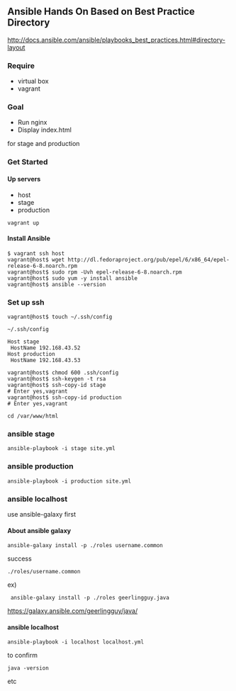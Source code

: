 ## Ansible Hands On Based on Best Practice Directory

http://docs.ansible.com/ansible/playbooks_best_practices.html#directory-layout

### Require

- virtual box
- vagrant

### Goal

- Run nginx
- Display index.html

for stage and production

### Get Started

#### Up servers

- host
- stage
- production

`vagrant up`

#### Install Ansible

```
$ vagrant ssh host
vagrant@host$ wget http://dl.fedoraproject.org/pub/epel/6/x86_64/epel-release-6-8.noarch.rpm
vagrant@host$ sudo rpm -Uvh epel-release-6-8.noarch.rpm
vagrant@host$ sudo yum -y install ansible
vagrant@host$ ansible --version
```

### Set up ssh

```
vagrant@host$ touch ~/.ssh/config
```

`~/.ssh/config`

```
Host stage
 HostName 192.168.43.52
Host production
 HostName 192.168.43.53
```

```
vagrant@host$ chmod 600 .ssh/config
vagrant@host$ ssh-keygen -t rsa
vagrant@host$ ssh-copy-id stage
# Enter yes,vagrant
vagrant@host$ ssh-copy-id production
# Enter yes,vagrant
```

`cd /var/www/html`

### ansible stage

```
ansible-playbook -i stage site.yml
```

### ansible production

```
ansible-playbook -i production site.yml
```

### ansible localhost

use ansible-galaxy first

#### About ansible galaxy

`ansible-galaxy install -p ./roles username.common`

success

`./roles/username.common`

ex)

` ansible-galaxy install -p ./roles geerlingguy.java`

https://galaxy.ansible.com/geerlingguy/java/

#### ansible localhost

```
ansible-playbook -i localhost localhost.yml
```

to confirm

`java -version`

etc
